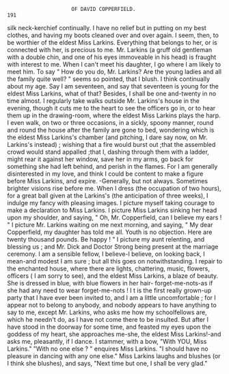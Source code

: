                          OF DAVID COPPERFIELD.                           191
silk neck-kerchief continually. I have no relief but in putting on my best
clothes, and having my boots cleaned over and over again. I seem, then,
to be worthier of the eldest Miss Larkins. Everything that belongs to her,
or is connected with her, is precious to me. Mr. Larkins (a gruff old
gentleman with a double chin, and one of his eyes immoveable in his head)
is fraught with interest to me. When I can't meet his daughter, I go
where I am likely to meet him. To say " How do you do, Mr. Larkins?
Are the young ladies and all the family quite well? " seems so pointed,
that I blush.
    I think continually about my age. Say I am seventeen, and say that
seventeen is young for the eldest Miss Larkins, what of that? Besides,
I shall be one and-twenty in no time almost. I regularly take walks
outside Mr. Larkins's house in the evening, though it cuts me to the
heart to see the officers go in, or to hear them up in the drawing-room, where
the eldest Miss Larkins plays the harp. I even walk, on two or three
occasions, in a sickly, spoony manner, round and round the house after the
family are gone to bed, wondering which is the eldest Miss Larkins's chamber
(and pitching, I dare say now, on Mr. Larkins's instead) ; wishing that a
fire would burst out ;that the assembled crowd would stand appalled ;that
I, dashing through them with a ladder, might rear it against her window,
 save her in my arms, go back for something she had left behind, and
perish in the flames. For I am generally disinterested in my love, and
think I could be content to make a figure before Miss Larkins, and expire.
    -Generally, but not always. Sometimes brighter visions rise before
me. When I dress (the occupation of two hours), for a great ball given at
the Larkins's (the anticipation of three weeks), I indulge my fancy with
pleasing images. I picture myself taking courage to make a declaration
to Miss Larkins. I picture Miss Larkins sinking her head upon my
shoulder, and saying, " Oh, Mr. Copperfield, can I believe my ears ! " I
picture Mr. Larkins waiting on me next morning, and saying, " My dear
Copperfield, my daughter has told me all. Youth is no objection. Here
are twenty thousand pounds. Be happy ! " I picture my aunt relenting,
and blessing us ; and Mr. Dick and Doctor Strong being present at the
marriage ceremony. I am a sensible fellow, I believe-I believe, on looking
back, I mean-and modest I am sure ; but all this goes on notwithstanding.
   I repair to the enchanted house, where there are lights, chattering,
music, flowers, officers ( I am sorry to see), and the eldest Miss Larkins,
a blaze of beauty. She is dressed in blue, with blue flowers in her hair-
forget-me-nots-as if she had any need to wear forget-me-nots ! I t is the
first really grown-up party that I have ever been invited to, and I am a
little uncomfortable ; for I appear not to belong to anybody, and nobody
appears to have anything to say to me, except Mr. Larkins, who asks me
how my schoolfellows are, which he needn't do, as I have not come there
to be insulted. But after I have stood in the doorway for some time, and
feasted my eyes upon the goddess of my heart, she approaches me-she,
the eldest Miss Larkins!-and asks me, pleasantly, if I dance.
   I stammer, with a bow, "With YOU, Miss Larkins."
    "With no one else ? " enquires Miss Larkins.
    "I should have no pleasure in dancing with any one else."
   Miss Larkins laughs and blushes (or I think she blushes), and says,
"Next time but one, I shall be very glad."
